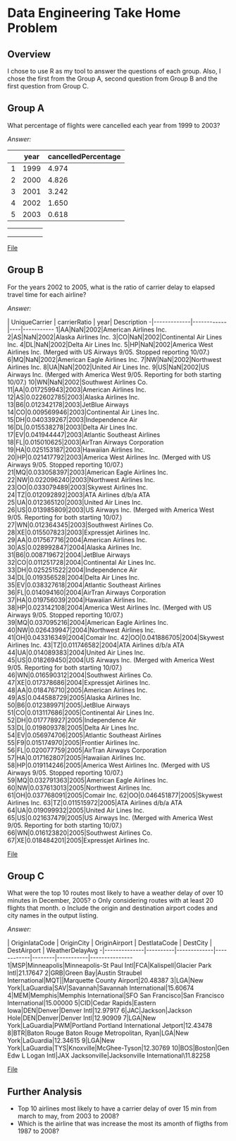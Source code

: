 # Data Engineering Take Home Problem

## Overview

I chose to use R as my tool to answer the questions of each group. Also, I chose the first from
the Group A, second question from Group B and the first question from Group C.

## Group A

What percentage of flights were cancelled each year from 1999 to 2003?

*Answer:*

| | year | cancelledPercentage|
|-|-----|-------------------|
|1|1999|4.974|
|2|2000|4.826|
|3|2001|3.242|
|4|2002|1.650|
|5|2003|0.618|

|  |  |  |  |  |
|---|---|---|---|---|
|  |  |  |  |  |
|  |  |  |  |  |
|  |  |  |  |  |
[File](cancelled_figths_99_03.R)

## Group B

For the years 2002 to 2005, what is the ratio of carrier delay to elapsed travel time for each airline?

*Answer:*

 | UniqueCarrier | carrierRatio | year| Description
-|-------------|------------|----|-----------
1|AA|NaN|2002|American Airlines Inc.
2|AS|NaN|2002|Alaska Airlines Inc.
3|CO|NaN|2002|Continental Air Lines Inc.
4|DL|NaN|2002|Delta Air Lines Inc.
5|HP|NaN|2002|America West Airlines Inc. (Merged with US Airways 9/05. Stopped reporting 10/07.)
6|MQ|NaN|2002|American Eagle Airlines Inc.
7|NW|NaN|2002|Northwest Airlines Inc.
8|UA|NaN|2002|United Air Lines Inc.
9|US|NaN|2002|US Airways Inc. (Merged with America West 9/05. Reporting for both starting 10/07.)
10|WN|NaN|2002|Southwest Airlines Co.
11|AA|0.017259943|2003|American Airlines Inc.
12|AS|0.022602785|2003|Alaska Airlines Inc.
13|B6|0.012342178|2003|JetBlue Airways
14|CO|0.009569946|2003|Continental Air Lines Inc.
15|DH|0.040339267|2003|Independence Air
16|DL|0.015538278|2003|Delta Air Lines Inc.
17|EV|0.041944447|2003|Atlantic Southeast Airlines
18|FL|0.015010625|2003|AirTran Airways Corporation
19|HA|0.025153187|2003|Hawaiian Airlines Inc.
20|HP|0.021417792|2003|America West Airlines Inc. (Merged with US Airways 9/05. Stopped reporting 10/07.)
21|MQ|0.033058397|2003|American Eagle Airlines Inc.
22|NW|0.022096240|2003|Northwest Airlines Inc.
23|OO|0.033079489|2003|Skywest Airlines Inc.
24|TZ|0.012092892|2003|ATA Airlines d/b/a ATA
25|UA|0.012365120|2003|United Air Lines Inc.
26|US|0.013985809|2003|US Airways Inc. (Merged with America West 9/05. Reporting for both starting 10/07.)
27|WN|0.012364345|2003|Southwest Airlines Co.
28|XE|0.015507823|2003|Expressjet Airlines Inc.
29|AA|0.017567716|2004|American Airlines Inc.
30|AS|0.028992847|2004|Alaska Airlines Inc.
31|B6|0.008719672|2004|JetBlue Airways
32|CO|0.011251728|2004|Continental Air Lines Inc.
33|DH|0.025251522|2004|Independence Air
34|DL|0.019356528|2004|Delta Air Lines Inc.
35|EV|0.038327618|2004|Atlantic Southeast Airlines
36|FL|0.014094160|2004|AirTran Airways Corporation
37|HA|0.019756039|2004|Hawaiian Airlines Inc.
38|HP|0.023142108|2004|America West Airlines Inc. (Merged with US Airways 9/05. Stopped reporting 10/07.)
39|MQ|0.037095216|2004|American Eagle Airlines Inc.
40|NW|0.026439947|2004|Northwest Airlines Inc.
41|OH|0.043316349|2004|Comair Inc.
42|OO|0.041886705|2004|Skywest Airlines Inc.
43|TZ|0.011746582|2004|ATA Airlines d/b/a ATA
44|UA|0.014089383|2004|United Air Lines Inc.
45|US|0.018269450|2004|US Airways Inc. (Merged with America West 9/05. Reporting for both starting 10/07.)
46|WN|0.016590312|2004|Southwest Airlines Co.
47|XE|0.017378686|2004|Expressjet Airlines Inc.
48|AA|0.018476710|2005|American Airlines Inc.
49|AS|0.044588729|2005|Alaska Airlines Inc.
50|B6|0.012389971|2005|JetBlue Airways
51|CO|0.013117686|2005|Continental Air Lines Inc.
52|DH|0.017778927|2005|Independence Air
53|DL|0.019809378|2005|Delta Air Lines Inc.
54|EV|0.056974706|2005|Atlantic Southeast Airlines
55|F9|0.015174970|2005|Frontier Airlines Inc.
56|FL|0.020077759|2005|AirTran Airways Corporation
57|HA|0.017162807|2005|Hawaiian Airlines Inc.
58|HP|0.019114246|2005|America West Airlines Inc. (Merged with US Airways 9/05. Stopped reporting 10/07.)
59|MQ|0.032791363|2005|American Eagle Airlines Inc.
60|NW|0.037613013|2005|Northwest Airlines Inc.
61|OH|0.037768091|2005|Comair Inc.
62|OO|0.046451877|2005|Skywest Airlines Inc.
63|TZ|0.011515972|2005|ATA Airlines d/b/a ATA
64|UA|0.019099932|2005|United Air Lines Inc.
65|US|0.021637479|2005|US Airways Inc. (Merged with America West 9/05. Reporting for both starting 10/07.)
66|WN|0.016123820|2005|Southwest Airlines Co.
67|XE|0.018484201|2005|Expressjet Airlines Inc.

[File](carrier_delay_ratio_02_05.R)

## Group C

What were the top 10 routes most likely to have a weather delay of over 10
minutes in December, 2005?
o Only considering routes with at least 20 flights that month.
o Include the origin and destination airport codes and city names in the
output listing.

*Answer:*

 | OriginIataCode | OriginCity | OriginAirport | DestIataCode | DestCity | DestAirport | WeatherDelayAvg
-|--------------|----------|-------------|------------|--------|-----------|---------------
1|MSP|Minneapolis|Minneapolis-St Paul Intl|FCA|Kalispell|Glacier Park Intl|21.17647
2|GRB|Green Bay|Austin Straubel International|MQT|<NA>|Marquette County Airport|20.48387
3|LGA|New York|LaGuardia|SAV|Savannah|Savannah International|15.60674
4|MEM|Memphis|Memphis International|SFO San Francisco|San Francisco International|15.00000
5|CID|Cedar Rapids|Eastern Iowa|DEN|Denver|Denver Intl|12.97917
6|JAC|Jackson|Jackson Hole|DEN|Denver|Denver Intl|12.90909
7|LGA|New York|LaGuardia|PWM|Portland Portland International Jetport|12.43478
8|BTR|Baton Rouge Baton Rouge Metropolitan, Ryan|LGA|New York|LaGuardia|12.34615
9|LGA|New York|LaGuardia|TYS|Knoxville|McGhee-Tyson|12.30769
10|BOS|Boston|Gen Edw L Logan Intl|JAX  Jacksonville|Jacksonville International\11.82258

[File](weather_delay_dec_05.R)

## Further Analysis

- Top 10 airlines most likely to have a carrier delay of over 15 min from march to may, from 2003 to 2008?
- Which is the airline that was increase the most its amonth of fligths from 1987 to 2008?

